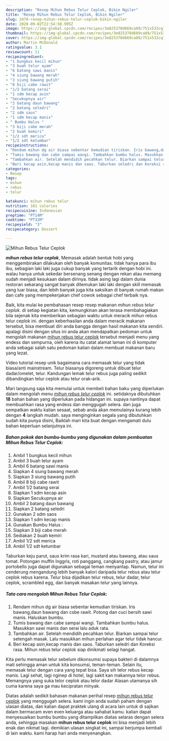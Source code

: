 ```yaml
---
description: "Resep Mihun Rebus Telur Ceplok, Bikin Ngiler"
title: "Resep Mihun Rebus Telur Ceplok, Bikin Ngiler"
slug: 2478-resep-mihun-rebus-telur-ceplok-bikin-ngiler
date: 2020-09-02T22:54:50.995Z
image: https://img-global.cpcdn.com/recipes/3e825378d669ca89/751x532cq70/mihun-rebus-telur-ceplok-foto-resep-utama.jpg
thumbnail: https://img-global.cpcdn.com/recipes/3e825378d669ca89/751x532cq70/mihun-rebus-telur-ceplok-foto-resep-utama.jpg
cover: https://img-global.cpcdn.com/recipes/3e825378d669ca89/751x532cq70/mihun-rebus-telur-ceplok-foto-resep-utama.jpg
author: Martin McDonald
ratingvalue: 3.1
reviewcount: 11
recipeingredient:
- "1 bungkus kecil mihun"
- "3 buah telur ayam"
- "6 batang sawi manis"
- "4 siung bawang merah"
- "3 siung bawang putih"
- "8 biji cabe rawit"
- "1/2 batang serai"
- "1 sdm kecap asin"
- "Secukupnya air"
- "2 batang daun bawang"
- "2 batang seledri"
- "2 sdm saos"
- "1 sdm kecap manis"
- " Bumbu Halus "
- "3 biji cabe merah"
- "2 buah kemiri"
- "1/2 sdt merica"
- "1/2 sdt ketumbar"
recipeinstructions:
- "Rendam mihun dg air biasa sebentar kemudian tiriskan. Iris bawang,daun bawang dan csbe rawit. Potong dan cuci bersih sawi manis. Haluskan bumbu."
- "Tumis bawang dan cabe sampai wangi. Tambahkan bumbu halus. Masukkan sawi manis dan serai lalu aduk rata."
- "Tambahkan air. Setelah mendidih pecahkan telur. Biarkan sampai telur setengah masak. Lalu masukkan mihun perlahan agar telur tidak hancur."
- "Beri kecap asin,kecap manis dan saos. Taburkan seledri dan Koreksi rasa. Mihun rebus telur ceplok siap dinikmati selagi hangat."
categories:
- Resep
tags:
- mihun
- rebus
- telur

katakunci: mihun rebus telur 
nutrition: 161 calories
recipecuisine: Indonesian
preptime: "PT14M"
cooktime: "PT32M"
recipeyield: "3"
recipecategory: Dessert

---
```



![Mihun Rebus Telur Ceplok](https://img-global.cpcdn.com/recipes/3e825378d669ca89/751x532cq70/mihun-rebus-telur-ceplok-foto-resep-utama.jpg)

<b><i>mihun rebus telur ceplok</i></b>, Memasak adalah bentuk hobi yang menggembirakan dilakukan oleh banyak komunitas. tidak hanya para ibu ibu, sebagian laki laki juga cukup banyak yang tertarik dengan hobi ini. walau hanya untuk sekedar bersenang senang dengan rekan atau memang sudah menjadi kesukaan dalam dirinya. tidak asing lagi dalam dunia restoran sekarang sangat banyak ditemukan laki laki dengan skill memasak yang luar biasa, dan lebih banyak juga kita saksikan di banyak rumah makan dan cafe yang mempekerjakan chef cowok sebagai chef terbaik nya.

Baik, kita mulai ke pembahasan resep resep makanan <i>mihun rebus telur ceplok</i>. di setiap kegiatan kita, kemungkinan akan terasa membahagiakan bila sejenak kita memberikan sebagian waktu untuk meracik mihun rebus telur ceplok ini. dengan keberhasilan anda dalam meracik makanan tersebut, bisa membuat diri anda bangga dengan hasil makanan kita sendiri. apalagi disini dengan situs ini anda akan mendapatkan pedoman untuk mengolah makanan <u>mihun rebus telur ceplok</u> tersebut menjadi menu yang endess dan sempurna, oleh karena itu catat alamat laman ini di komputer anda sebagai salah satu pedoman kalian dalam membuat makanan baru yang lezat.

Video tutorial resep unik bagaimana cara memasak telur yang tidak biasa/anti mainstream. Telur biasanya digoreng untuk dibuat telur dadar/omelet, telur. Kandungan lemak telur rebus juga paling sedikit dibandingkan telur ceplok atau telur orak-arik.


Mari langsung saja kita memulai untuk membeli bahan baku yang diperlukan dalam mengolah menu <u><i>mihun rebus telur ceplok</i></u> ini. setidaknya dibutuhkan <b>18</b> bahan bahan yang diperlukan pada hidangan ini. supaya nantinya dapat membuahkan rasa yang endess dan menggugah selera. dan juga sempatkan waktu kalian sesaat, sebab anda akan memulainya kurang lebih dengan <b>4</b> langkah mudah. saya menginginkan segala yang dibutuhkan sudah kita punya disini, Baiklah mari kita buat dengan mengamati dulu bahan keperluan selanjutnya ini.

<!--inarticleads1-->

##### Bahan pokok dan bumbu-bumbu yang digunakan dalam pembuatan Mihun Rebus Telur Ceplok:

1. Ambil 1 bungkus kecil mihun
1. Ambil 3 buah telur ayam
1. Ambil 6 batang sawi manis
1. Siapkan 4 siung bawang merah
1. Siapkan 3 siung bawang putih
1. Ambil 8 biji cabe rawit
1. Ambil 1/2 batang serai
1. Siapkan 1 sdm kecap asin
1. Siapkan Secukupnya air
1. Ambil 2 batang daun bawang
1. Siapkan 2 batang seledri
1. Gunakan 2 sdm saos
1. Siapkan 1 sdm kecap manis
1. Gunakan  Bumbu Halus :
1. Siapkan 3 biji cabe merah
1. Sediakan 2 buah kemiri
1. Ambil 1/2 sdt merica
1. Ambil 1/2 sdt ketumbar


Taburkan keju parut, saus krim rasa kari, mustard atau bawang, atau saus tomat. Potongan muffin Inggris, roti panggang, cangkang pastry, atau jamur portobello juga dapat digunakan sebagai teman menyantap. Namun, telur ini cenderung mengandung lebih banyak kalori daripada telur rebus atau telur ceplok rebus karena. Telur bisa dijadikan telur rebus, telur dadar, telur ceplok, scrambled egg, dan banyak masakan telur yang lainnya. 

<!--inarticleads2-->

##### Tata cara mengolah Mihun Rebus Telur Ceplok:

1. Rendam mihun dg air biasa sebentar kemudian tiriskan. Iris bawang,daun bawang dan csbe rawit. Potong dan cuci bersih sawi manis. Haluskan bumbu.
1. Tumis bawang dan cabe sampai wangi. Tambahkan bumbu halus. Masukkan sawi manis dan serai lalu aduk rata.
1. Tambahkan air. Setelah mendidih pecahkan telur. Biarkan sampai telur setengah masak. Lalu masukkan mihun perlahan agar telur tidak hancur.
1. Beri kecap asin,kecap manis dan saos. Taburkan seledri dan Koreksi rasa. Mihun rebus telur ceplok siap dinikmati selagi hangat.


Kita perlu memasak telur sebelum dikonsumsi supaya bakteri di dalamnya mati sehingga aman untuk kita konsumsi, teman-teman. Selain itu, memasak telur dengan cara yang tepat bisa. Saya sih telor rebus kecap manis. Lagi sehat, lagi nginep di hotel, lagi sakit kan makannya telor rebus. Memangnya yang suka telor ceplok atau telor dadar Alasan utamanya sih cuma karena saya ga mau kecipratan minyak. 

Diatas adalah sedikit bahasan makanan perihal resep <u>mihun rebus telur ceplok</u> yang menggugah selera. kami ingin anda sudah paham dengan ulasan diatas, dan kalian dapat praktek ulang di acara lain untuk di sajikan dalam bermacam even even keluarga atau sahabat kamu. kalian dapat menyesuaikan bumbu bumbu yang ditampilkan diatas selaras dengan selera anda, sehingga masakan <b>mihun rebus telur ceplok</b> ini bisa menjadi lebih enak dan nikmat lagi. demikian ulasan singkat ini, sampai berjumpa kembali di lain waktu. kami harap hari anda menyenangkan.
